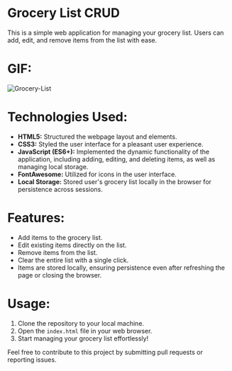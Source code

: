 # Grocery List CRUD

This is a simple web application for managing your grocery list. Users can add, edit, and remove items from the list with ease.

# GIF:

![Grocery-List](https://github.com/SakirParlakbileker/GroceryListCRUD/assets/147662891/626e78fc-da96-49e3-8723-7c83e032d0e2)


# Technologies Used:

- **HTML5:** Structured the webpage layout and elements.
- **CSS3:** Styled the user interface for a pleasant user experience.
- **JavaScript (ES6+):** Implemented the dynamic functionality of the application, including adding, editing, and deleting items, as well as managing local storage.
- **FontAwesome:** Utilized for icons in the user interface.
- **Local Storage:** Stored user's grocery list locally in the browser for persistence across sessions.

# Features:

- Add items to the grocery list.
- Edit existing items directly on the list.
- Remove items from the list.
- Clear the entire list with a single click.
- Items are stored locally, ensuring persistence even after refreshing the page or closing the browser.

# Usage:

1. Clone the repository to your local machine.
2. Open the `index.html` file in your web browser.
3. Start managing your grocery list effortlessly!

Feel free to contribute to this project by submitting pull requests or reporting issues.
